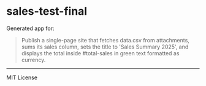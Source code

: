 # sales-test-final

Generated app for:

> Publish a single-page site that fetches data.csv from attachments, sums its sales column, sets the title to 'Sales Summary 2025', and displays the total inside #total-sales in green text formatted as currency.

---
MIT License